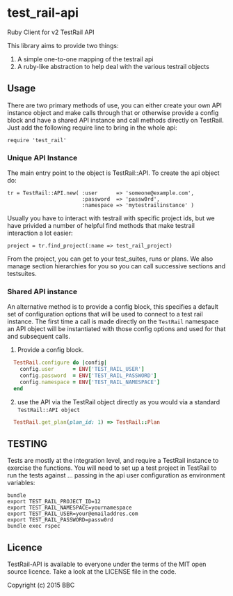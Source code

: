 # test_rail-api

Ruby Client for v2 TestRail API

This library aims to provide two things:

1. A simple one-to-one mapping of the testrail api
2. A ruby-like abstraction to help deal with the various
   testrail objects

## Usage

There are two primary methods of use, you can either create your own API instance object and make calls through that or
otherwise provide a config block and have a shared API instance and call methods directly on TestRail. Just add the following require line to bring in the whole api:

    require 'test_rail'

### Unique API Instance

The main entry point to the object is TestRail::API. To create
the api object do:

    tr = TestRail::API.new( :user      => 'someone@example.com',
                            :password  => 'passw0rd',
                            :namespace => 'mytestrailinstance' )

Usually you have to interact with testrail with specific project
ids, but we have privided a number of helpful find methods
that make testrail interaction a lot easier:

    project = tr.find_project(:name => test_rail_project)

From the project, you can get to your test_suites, runs or plans.
We also manage section hierarchies for you so you can call
successive sections and testsuites.

### Shared API instance

An alternative method is to provide a config block, this specifies a default set of configuration options that will be
used to connect to a test rail instance. The first time a call is made directly on the ```TestRail``` namespace an API object
 will be instantiated with those config options and used for that and subsequent calls.

1. Provide a config block.
```ruby
  TestRail.configure do |config|
    config.user      = ENV['TEST_RAIL_USER']
    config.password  = ENV['TEST_RAIL_PASSWORD']
    config.namespace = ENV['TEST_RAIL_NAMESPACE']
  end
```

2. use the API via the TestRail object directly as you would via a standard ```TestRail::API object```
```ruby
  TestRail.get_plan(plan_id: 1) => TestRail::Plan
```

## TESTING

Tests are mostly at the integration level, and require a TestRail 
instance to exercise the functions. You will need to set up a test project in TestRail to
run the tests against ... passing in the api user configuration as environment variables:

    bundle
    export TEST_RAIL_PROJECT_ID=12 
    export TEST_RAIL_NAMESPACE=yournamespace
    export TEST_RAIL_USER=your@emailaddres.com
    export TEST_RAIL_PASSWORD=passw0rd
    bundle exec rspec

## Licence

TestRail-API is available to everyone under the terms of the MIT open source licence. Take a look at the LICENSE file in the code.

Copyright (c) 2015 BBC
